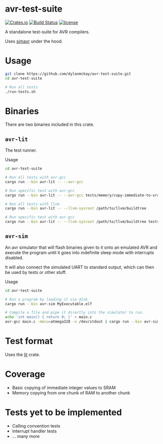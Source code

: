 # avr-test-suite

[![Crates.io](https://img.shields.io/crates/v/avr-test-suite.svg)](https://crates.io/crates/avr-test-suite)
[![Build Status](https://travis-ci.org/dylanmckay/avr-test-suite.svg?branch=master)](https://travis-ci.org/dylanmckay/avr-test-suite)
[![license](https://img.shields.io/github/license/dylanmckay/avr-test-suite.svg)]()

A standalone test-suite for AVR compilers.

Uses [simavr](https://github.com/buserror/simavr) under the hood.

# Usage

```bash
git clone https://github.com/dylanmckay/avr-test-suite.git
cd avr-test-suite

# Run all tests
./run-tests.sh
```

# Binaries

There are two binaries included in this crate.

## `avr-lit`

The test runner.

Usage

```bash
cd avr-test-suite

# Run all tests with avr-gcc
cargo run --bin avr-lit -- --avr-gcc

# Run specific test with avr-gcc
cargo run --bin avr-lit -- --avr-gcc tests/memory/copy-immediate-to-sram/copy_u32.cpp

# Run all tests with llvm
cargo run --bin avr-lit -- --llvm-sysroot /path/to/llvm/buildtree

# Run specific test with avr-gcc
cargo run --bin avr-lit -- --llvm-sysroot /path/to/llvm/buildtree tests/memory/copy-immediate-to-sram/copy_string.cpp
```

## `avr-sim`

An avr simulator that will flash binaries given to it onto an emulated
AVR and execute the program until it goes into indefinite sleep mode with
interrupts disabled.

It will also connect the simulated UART to standard output, which can
then be used by tests or other stuff.

Usage

```bash
cd avr-test-suite

# Run a program by loading it via disk
cargo run --bin avr-sim MyExecutable.elf

# Compile a file and pipe it directly into the simulator to run.
echo 'int main() { return 0; }' > main.c
avr-gcc main.c -mmcu=atmega328 -o /dev/stdout | cargo run --bin avr-sim MyExecutable
```

# Test format

Uses the [lit](https://crates.io/crates/lit) crate.

# Coverage

  * Basic copying of immediate integer values to SRAM
  * Memory copying from one chunk of RAM to another chunk

# Tests yet to be implemented

  * Calling convention tests
  * Interrupt handler tests
  * ... many more

